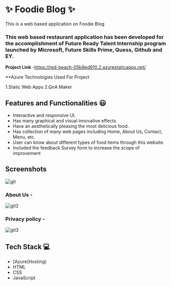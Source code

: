 # ✨ Foodie Blog ✨

This is a web based application on Foodie Blog

### This web based restaurant application has been developed for the accomplishment of Future Ready Talent Internship program launched by Microsoft, Future Skills Prime, Quess, Github and EY.


**Project Link** -https://red-beach-05b8ed910.2.azurestaticapps.net/

**Azure Technologies Used For Project

1.Static Web Apps
2.QnA Maker



## Features and Functionalities 😃

- Interactive and responsive UI.
- Has many graphical and visual innovative effects.
- Have an aesthetically pleasing the most delicious food.
- Has collection of many web pages including Home, About Us, Contact, Menu,   etc.
- User can know about different types of food items through this website.
- Included the feedback Survey form to increase the scope of improvement 

## Screenshots


![git](https://user-images.githubusercontent.com/112065943/208030357-965d5b40-6865-4829-b4b8-98b006226233.png)

   

### About Us -


![git2](https://user-images.githubusercontent.com/112065943/208030392-f8b89a31-b299-4fa8-9f0e-7bdd3e23c567.png)

### Privacy policy -


![git3](https://user-images.githubusercontent.com/112065943/208030413-36299b7c-d62a-4315-b7de-b8c921849d5f.png)

## Tech Stack 💻

- [Azure(Hosting)
- HTML
- CSS
- JavaScript
